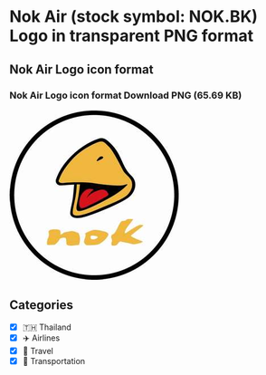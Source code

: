 # Nok Air (stock symbol: NOK.BK) Logo in transparent PNG format

## Nok Air Logo icon format

### Nok Air Logo icon format Download PNG (65.69 KB)

![Nok Air Logo icon format Download PNG (65.69 KB)](/img/orig/NOK.BK-77d7fb09.png)



## Categories
- [x] 🇹🇭 Thailand
- [x] ✈️ Airlines
- [x] 🌴 Travel
- [x] 🚚 Transportation
